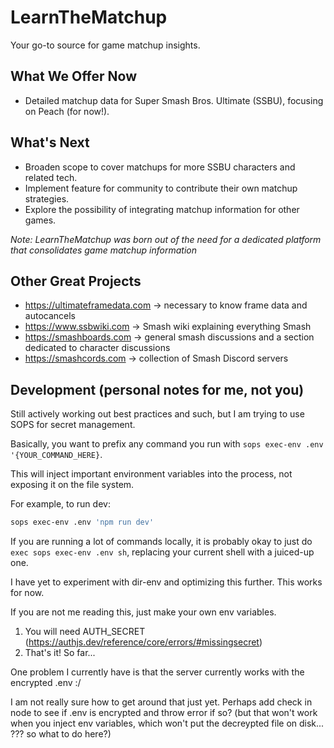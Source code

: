 # LearnTheMatchup

Your go-to source for game matchup insights.

## What We Offer Now

- Detailed matchup data for Super Smash Bros. Ultimate (SSBU), focusing on Peach (for now!).

## What's Next

- Broaden scope to cover matchups for more SSBU characters and related tech.
- Implement feature for community to contribute their own matchup strategies.
- Explore the possibility of integrating matchup information for other games.

*Note: LearnTheMatchup was born out of the need for a dedicated platform that consolidates game matchup information*

## Other Great Projects

- https://ultimateframedata.com -> necessary to know frame data and autocancels
- https://www.ssbwiki.com -> Smash wiki explaining everything Smash
- https://smashboards.com -> general smash discussions and a section dedicated to character discussions
- https://smashcords.com -> collection of Smash Discord servers


## Development (personal notes for me, not you)

Still actively working out best practices and such, but I am trying to use SOPS for secret management.

Basically, you want to prefix any command you run with `sops exec-env .env '{YOUR_COMMAND_HERE}`. 

This will inject important environment variables into the process, not exposing it on the file system.

For example, to run dev:

```sh
sops exec-env .env 'npm run dev'
```

If you are running a lot of commands locally, it is probably okay to just do `exec sops exec-env .env sh`, replacing your current shell with a juiced-up one.

I have yet to experiment with dir-env and optimizing this further. This works for now.

If you are not me reading this, just make your own env variables. 

1. You will need AUTH_SECRET (https://authjs.dev/reference/core/errors/#missingsecret)
2. That's it! So far...


One problem I currently have is that the server currently works with the encrypted .env :/

I am not really sure how to get around that just yet. Perhaps add check in node to see if .env is encrypted and throw error if so? (but that won't work when you inject env variables, which won't put the decreypted file on disk... ??? so what to do here?)
